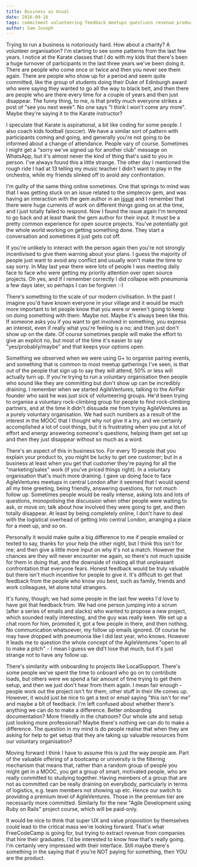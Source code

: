 ```yaml
---
title: Business as Usual
date: 2016-09-16
tags: commitment volunteering feedback meetups questions revenue product fees
author: Sam Joseph
---
```



Trying to run a business is notoriously hard.  How about a charity?  A volunteer organisation?  I'm starting to see some patterns from the last few years.  I notice at the Karate classes that I do with my kids that there's been a huge turnover of participants in the last three years we've been doing it.  There are people who come once or twice and then you never see them again.  There are people who show up for a period and seem quite committed, like the group of students doing their Duke of Edinburgh award who were saying they wanted to go all the way to black belt, and then there are people who are there every time for a couple of years and then just disappear.  The funny thing, to me, is that pretty much everyone strikes a post of "see you next week".  No one says "I think I won't come any more".  Maybe they're saying it to the Karate instructor?

I speculate that Karate is aspirational, a bit like coding for some people.  I also coach kids football (soccer).  We have a similar sort of pattern with participants coming and going, and generally you're not going to be informed about a change of attendance.   People vary of course.  Sometimes I might get a "sorry we've signed up for another club" message on WhatsApp, but it's almost never the kind of thing that's said to you in person.  I've always found this a little strange.  The other day I mentioned the rough ride I had at 13 telling my music teacher I didn't want to play in the orchestra, while my friends slinked off to avoid any confrontation.

I'm guilty of the same thing online sometimes.  One that springs to mind was that I was getting stuck on an issue related to the simplecov gem, and was having an interaction with the gem author in an [issue](https://github.com/colszowka/simplecov-html/issues/41) and I remember that there were huge currents of work on different things going on at the time, and I just totally failed to respond.  Now I found the issue again I'm tempted to go back and at least thank the gem author for their input.  It must be a pretty common experience for open source projects.  You've potentially got the whole world working on getting something done.  They start a conversation and sometimes it just gets cut off.

If you're unlikely to interact with the person again then you're not strongly incentivised to give them warning about your plans.  I guess the majority of people just want to avoid any conflict and usually won't make the time to say sorry.  In May last year there were lots of people I was meeting daily face to face who were getting my priority attention over open source projects.  Oh yes, and if I remember correctly I did collapse with pneumonia a few days later, so perhaps I can be forgiven :-)

There's something to the scale of our modern civilisation.  In the past I imagine you'd have known everyone in your village and it would be much more important to let people know that you were or weren't going to keep on doing something with them.  Maybe not.  Maybe it's always been like this.  If someone asks you if you want to get involved in something, you express an interest, even if really what you're feeling is a no; and then just don't show up on the date.  Of course sometimes people will make the effort to give an explicit no, but most of the time it's easier to say "yes/probably/maybe" and that keeps your options open.  

Something we observed when we were using G+ to organise pairing events, and something that is common to most meetup gatherings I've seen, is that out of the people that sign up to say they will attend, 50% or less will actually turn up.  If you're trying to run a voluntary organisation then people who sound like they are committing but don't show up can be incredibly draining.  I remember when we started AgileVentures, talking to the AirPair founder who said he was just sick of volunteering groups.  He'd been trying to organise a voluntary rock-climbing group for people to find rock-climbing partners, and at the time it didn't dissuade me from trying AgileVentures as a purely voluntary organisation.  We had such numbers as a result of the interest in the MOOC that I thought why not give it a try, and we certainly accomplished a lot of cool things, but it is frustrating when you put a lot of effort and energy answering someone's questions, helping them get set up and then they just disappear without so much as a word.

There's an aspect of this in business too.  For every 10 people that you explain your product to, you might be lucky to get one customer; but in a business at least when you get that customer they're paying for all the "marketing/sales" work (if you've priced things right).  In a voluntary organisation that's much more draining.  I gave up doing face to face AgileVentures meetups in central London after it seemed that I would spend all my time greeting, being friendly, answering questions, for not much follow up.  Sometimes people would be really intense, asking lots and lots of questions, monopolising the discussion when other people were waiting to ask, or move on; talk about how involved they were going to get, and then totally disappear.  At least by being completely online, I don't have to deal with the logistical overhead of getting into central London, arranging a place for a meet up, and so on.

Personally it would make quite a big difference to me if people emailed or texted to say, thanks for your help the other night, but I think this isn't for me; and then give a little more input on why it's not a match.  However the chances are they will never encounter me again, so there's not much upside for them in doing that, and the downside of risking all that unpleasant confrontation that everyone fears.  Honest feedback would be truly valuable but there isn't much incentive for people to give it.  It's difficult to get that feedback from the people who know you best, such as family, friends and work colleagues, let alone total strangers.

It's funny, though; we had some people in the last few weeks I'd love to have got that feedback from.  We had one person jumping into a scrum (after a series of emails and slacks) who wanted to propose a new project, which sounded really interesting, and the guy was really keen.  We set up a chat room for him, promoted it, got a few people in there, and then nothing.  No communication whatsoever, my follow up emails ignored.  Of course he may have dropped with pneumonia like I did last year, who knows.  However it leads me to question the whole concept of the AgileVentures "open to all to make a pitch" - I mean I guess we did't lose that much, but it's just strange not to have any follow up.

There's similarity with onboarding to projects like LocalSupport.  There's some people we've spent the time to onboard who go on to contribute loads, but others were we spend a fair amount of time trying to get them setup, and then we just don't hear from them again.  I mean fair enough - people work out the project isn't for them, other stuff in their life comes up.  However, it would just be nice to get a text or email saying "this isn't for me" and maybe a bit of feedback.  I'm left confused about whether there's anything we can do to make a difference.  Better onboarding documentation?  More friendly in the chatroom? Our whole site and setup just looking more professional? Maybe there's nothing we can do to make a difference.  The question in my mind is do people realise that when they are asking for help to get setup that they are taking up valuable resources from our voluntary organisation?

Moving forward I think I have to assume this is just the way people are.  Part of the valuable offering of a bootcamp or university is the filtering mechanism that means that, rather than a random group of people you might get in a MOOC, you get a group of smart, motivated people, who are really committed to studying together.  Having members of a group that are not as committed can be really draining on everybody, particularly in terms of logistics, e.g. team members not showing up etc.  Hence our switch to providing a premium level of AgileVentures.  Those in the premium tier are necessarily more committed.  Similarly for the new "Agile Development using Ruby on Rails" project course, which will be paid-only.

It would be nice to think that super UX and value proposition by themselves could lead to the critical mass we're looking forward.  That's what FreeCodeCamp is going for, but trying to extract revenue from companies that hire their graduates.  I'd be interested to know how that's really going. I'm certainly very impressed with their interface.  Still maybe there's something in the saying that if you're NOT paying for something, then YOU are the product.


